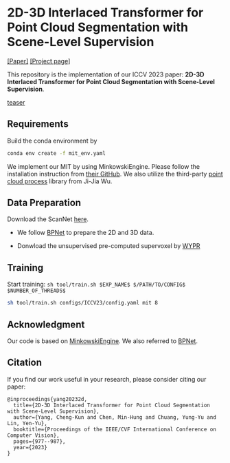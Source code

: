# 2D-3D Interlaced Transformer for Point Cloud Segmentation with Scene-Level Supervision
[[Paper]](https://openaccess.thecvf.com/content/ICCV2023/supplemental/Yang_2D-3D_Interlaced_Transformer_ICCV_2023_supplemental.pdf) [[Project page]](https://jimmy15923.github.io/mit_web/)

This repository is the implementation of our ICCV 2023 paper: **2D-3D Interlaced Transformer for Point Cloud Segmentation with Scene-Level Supervision**.

[teaser](figure/MIT_teaser.png)

## Requirements
Build the conda environment by
```bash
conda env create -f mit_env.yaml
```

We implement our MIT by using MinkowskiEngine. Please follow the installation instruction from [their GitHub](https://github.com/NVIDIA/MinkowskiEngine#anaconda). We also utilize the third-party [point cloud process](https://github.com/072jiajia/point-cloud-lib) library from Ji-Jia Wu.

## Data Preparation
Download the ScanNet [here](https://github.com/ScanNet/ScanNet).

- We follow [BPNet](https://github.com/wbhu/BPNet/tree/main/prepare_2d_data) to prepare the 2D and 3D data. 

- Donwload the unsupervised pre-computed supervoxel by [WYPR](https://github.com/facebookresearch/WyPR/blob/main/docs/RUNNING.md#shape-detection)



## Training
Start training: `sh tool/train.sh $EXP_NAME$ $/PATH/TO/CONFIG$ $NUMBER_OF_THREADS$`
```bash
sh tool/train.sh configs/ICCV23/config.yaml mit 8
```

## Acknowledgment

Our code is based on [MinkowskiEngine](https://github.com/NVIDIA/MinkowskiEngine). We also referred to [BPNet](https://github.com/wbhu/BPNet).


## Citation
If you find our work useful in your research, please consider citing our paper:
```
@inproceedings{yang20232d,
  title={2D-3D Interlaced Transformer for Point Cloud Segmentation with Scene-Level Supervision},
  author={Yang, Cheng-Kun and Chen, Min-Hung and Chuang, Yung-Yu and Lin, Yen-Yu},
  booktitle={Proceedings of the IEEE/CVF International Conference on Computer Vision},
  pages={977--987},
  year={2023}
}
```

